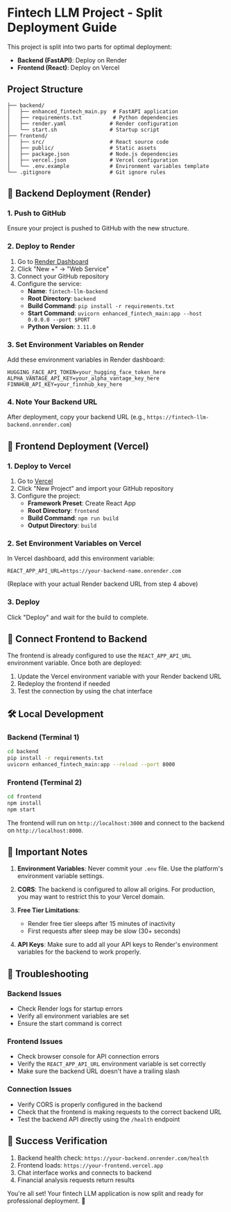 # Fintech LLM Project - Split Deployment Guide

This project is split into two parts for optimal deployment:
- **Backend (FastAPI)**: Deploy on Render
- **Frontend (React)**: Deploy on Vercel

## Project Structure
```
├── backend/
│   ├── enhanced_fintech_main.py  # FastAPI application
│   ├── requirements.txt          # Python dependencies
│   ├── render.yaml              # Render configuration
│   └── start.sh                 # Startup script
├── frontend/
│   ├── src/                     # React source code
│   ├── public/                  # Static assets
│   ├── package.json             # Node.js dependencies
│   ├── vercel.json              # Vercel configuration
│   └── .env.example             # Environment variables template
└── .gitignore                   # Git ignore rules
```

## 🚀 Backend Deployment (Render)

### 1. Push to GitHub
Ensure your project is pushed to GitHub with the new structure.

### 2. Deploy to Render
1. Go to [Render Dashboard](https://dashboard.render.com/)
2. Click "New +" → "Web Service"
3. Connect your GitHub repository
4. Configure the service:
   - **Name**: `fintech-llm-backend`
   - **Root Directory**: `backend`
   - **Build Command**: `pip install -r requirements.txt`
   - **Start Command**: `uvicorn enhanced_fintech_main:app --host 0.0.0.0 --port $PORT`
   - **Python Version**: `3.11.0`

### 3. Set Environment Variables on Render
Add these environment variables in Render dashboard:
```
HUGGING_FACE_API_TOKEN=your_hugging_face_token_here
ALPHA_VANTAGE_API_KEY=your_alpha_vantage_key_here
FINNHUB_API_KEY=your_finnhub_key_here
```

### 4. Note Your Backend URL
After deployment, copy your backend URL (e.g., `https://fintech-llm-backend.onrender.com`)

## 🎨 Frontend Deployment (Vercel)

### 1. Deploy to Vercel
1. Go to [Vercel](https://vercel.com/)
2. Click "New Project" and import your GitHub repository
3. Configure the project:
   - **Framework Preset**: Create React App
   - **Root Directory**: `frontend`
   - **Build Command**: `npm run build`
   - **Output Directory**: `build`

### 2. Set Environment Variables on Vercel
In Vercel dashboard, add this environment variable:
```
REACT_APP_API_URL=https://your-backend-name.onrender.com
```
(Replace with your actual Render backend URL from step 4 above)

### 3. Deploy
Click "Deploy" and wait for the build to complete.

## 🔗 Connect Frontend to Backend

The frontend is already configured to use the `REACT_APP_API_URL` environment variable. Once both are deployed:

1. Update the Vercel environment variable with your Render backend URL
2. Redeploy the frontend if needed
3. Test the connection by using the chat interface

## 🛠️ Local Development

### Backend (Terminal 1)
```bash
cd backend
pip install -r requirements.txt
uvicorn enhanced_fintech_main:app --reload --port 8000
```

### Frontend (Terminal 2)
```bash
cd frontend
npm install
npm start
```

The frontend will run on `http://localhost:3000` and connect to the backend on `http://localhost:8000`.

## 📝 Important Notes

1. **Environment Variables**: Never commit your `.env` file. Use the platform's environment variable settings.

2. **CORS**: The backend is configured to allow all origins. For production, you may want to restrict this to your Vercel domain.

3. **Free Tier Limitations**:
   - Render free tier sleeps after 15 minutes of inactivity
   - First requests after sleep may be slow (30+ seconds)

4. **API Keys**: Make sure to add all your API keys to Render's environment variables for the backend to work properly.

## 🔧 Troubleshooting

### Backend Issues
- Check Render logs for startup errors
- Verify all environment variables are set
- Ensure the start command is correct

### Frontend Issues
- Check browser console for API connection errors
- Verify the `REACT_APP_API_URL` environment variable is set correctly
- Make sure the backend URL doesn't have a trailing slash

### Connection Issues
- Verify CORS is properly configured in the backend
- Check that the frontend is making requests to the correct backend URL
- Test the backend API directly using the `/health` endpoint

## 🎯 Success Verification

1. Backend health check: `https://your-backend.onrender.com/health`
2. Frontend loads: `https://your-frontend.vercel.app`
3. Chat interface works and connects to backend
4. Financial analysis requests return results

You're all set! Your fintech LLM application is now split and ready for professional deployment. 🚀
